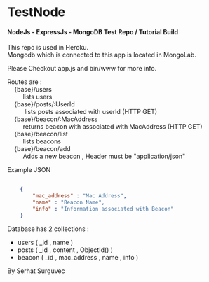 # TestNode
#### NodeJs - ExpressJs - MongoDB Test Repo / Tutorial Build

This repo is used in Heroku.  <br/> 
Mongodb which is connected to this app is located in MongoLab.

Please Checkout app.js and bin/www for more info.

Routes are :   
 &nbsp;&nbsp;&nbsp;&nbsp;{base}/users  
 &nbsp;&nbsp;&nbsp;&nbsp;&nbsp;&nbsp;&nbsp;&nbsp; lists users  
 &nbsp;&nbsp;&nbsp;&nbsp;{base}/posts/:UserId  
 &nbsp;&nbsp;&nbsp;&nbsp; &nbsp;&nbsp;&nbsp;&nbsp; lists posts associated with userId (HTTP GET) 
 &nbsp;&nbsp;&nbsp;&nbsp;{base}/beacon/:MacAddress  
 &nbsp;&nbsp;&nbsp;&nbsp;&nbsp;&nbsp;&nbsp;&nbsp; returns beacon with associated with MacAddress (HTTP GET)  
 &nbsp;&nbsp;&nbsp;&nbsp;{base}/beacon/list  
 &nbsp;&nbsp;&nbsp;&nbsp;&nbsp;&nbsp;&nbsp;&nbsp; lists beacons  
 &nbsp;&nbsp;&nbsp;&nbsp;{base}/beacon/add  
 &nbsp;&nbsp;&nbsp;&nbsp;&nbsp;&nbsp;&nbsp;&nbsp; Adds a new beacon , Header must be "application/json"  

Example JSON
```json
	
	{
	    "mac_address" : "Mac Address",
	    "name" : "Beacon Name",
	    "info" : "Information associated with Beacon"
	}

```

Database has 2 collections :
  - users ( _id , name )  
  - posts ( _id , content , ObjectId() )  
  - beacon ( _id , mac_address , name , info )  


  By Serhat Surguvec
  
